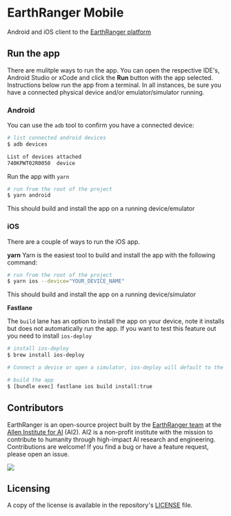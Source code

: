 # EarthRanger Mobile
Android and iOS client to the [EarthRanger platform](https://www.earthranger.com/)

## Run the app
There are mulitple ways to run the app. You can open the respective IDE's, Android Studio or xCode and click the **Run** button with the app selected.  Instructions below run the app from a terminal. In all instances, be sure you have a connected physical device and/or emulator/simulator running.

### Android

You can use the `adb` tool to confirm you have a connected device:

```sh
# list connected android devices
$ adb devices

List of devices attached
740KPWT02R0050  device
````

Run the app with `yarn`

```sh
# run from the root of the project
$ yarn android 
````

This should build and install the app on a running device/emulator

### iOS

There are a couple of ways to run the iOS app.

**yarn**
Yarn is the easiest tool to build and install the app with the following command:

```sh
# run from the root of the project
$ yarn ios --device="YOUR_DEVICE_NAME"
```

This should build and install the app on a running device/simulator

**Fastlane**

The `build` lane has an option to install the app on your device, note it installs but does not automatically run the app.  If you want to test this feature out you need to install `ios-deploy`

```sh
# install ios-deploy
$ brew install ios-deploy

# Connect a device or open a simulator, ios-deploy will default to the first found device id

# build the app
$ [bundle exec] fastlane ios build install:true
```

## Contributors

EarthRanger is an open-source project built by the [EarthRanger team](https://www.earthranger.com/) at the [Allen Institute for AI](https://allenai.org/) (AI2). AI2 is a non-profit institute with the mission to contribute to humanity through high-impact AI research and engineering.  Contributions are welcome! If you find a bug or have a feature request, please open an issue.

<a href="https://github.com/PADAS/earthranger-mobile/graphs/contributors">
  <img src="https://contributors-img.web.app/image?repo=PADAS/earthranger-mobile" />
</a>


## Licensing

A copy of the license is available in the repository's [LICENSE](LICENSE) file.

